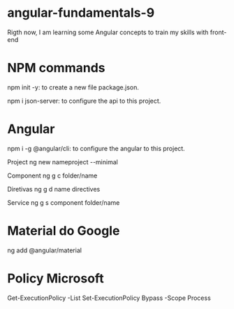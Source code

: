 # angular-fundamentals-9
Rigth now, I am learning some Angular concepts to train my skills with front-end

# NPM commands
npm init -y: to create a new file package.json.

npm i json-server: to configure the api to this project.

# Angular
npm i -g @angular/cli: to configure the angular to this project.

Project
ng new nameproject --minimal

Component
ng g c folder/name

Diretivas
ng g d name directives

Service
ng g s component folder/name

# Material do Google

ng add @angular/material

# Policy Microsoft
Get-ExecutionPolicy -List
Set-ExecutionPolicy Bypass -Scope Process
